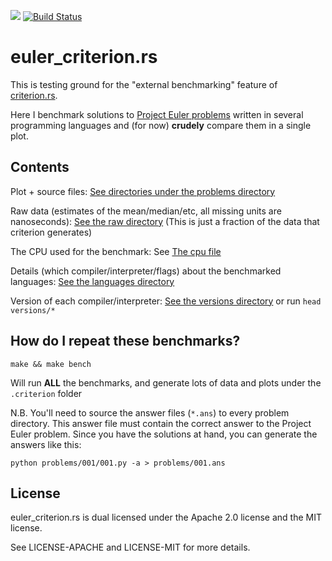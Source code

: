 ![][badge]
[![Build Status][status]](https://travis-ci.org/japaric/euler_criterion.rs)

# euler_criterion.rs

This is testing ground for the "external benchmarking" feature of
[criterion.rs][criterion].

Here I benchmark solutions to [Project Euler problems][euler] written in
several programming languages and (for now) **crudely** compare them in a
single plot.

## Contents

Plot + source files: [See directories under the problems directory][problems]

Raw data (estimates of the mean/median/etc, all missing units are nanoseconds):
[See the raw directory][raw]
(This is just a fraction of the data that criterion generates)

The CPU used for the benchmark: See [The cpu file][cpu]

Details (which compiler/interpreter/flags) about the benchmarked languages:
[See the languages directory][languages]

Version of each compiler/interpreter: [See the versions directory][versions] or
run `head versions/*`

## How do I repeat these benchmarks?

`make && make bench`

Will run **ALL** the benchmarks, and generate lots of data and plots under the
`.criterion` folder

N.B. You'll need to source the answer files (`*.ans`) to every problem
directory. This answer file must contain the correct answer to the Project
Euler problem. Since you have the solutions at hand, you can generate the
answers like this:

`python problems/001/001.py -a > problems/001.ans`

## License

euler_criterion.rs is dual licensed under the Apache 2.0 license and the MIT
license.

See LICENSE-APACHE and LICENSE-MIT for more details.

[badge]: https://projecteuler.net/profile/japaric.png
[cpu]: /cpu
[criterion]: https://github.com/japaric/criterion.rs
[euler]: https://projecteuler.net/problems
[languages]: /languages/rust.json
[problems]: /problems/001
[raw]: /raw/001/Rust/estimates.json
[status]: https://travis-ci.org/japaric/euler_criterion.rs.svg?branch=master
[versions]: /versions/rustc
